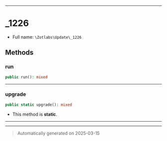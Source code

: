 ***

# _1226





* Full name: `\Zotlabs\Update\_1226`




## Methods


### run



```php
public run(): mixed
```












***

### upgrade



```php
public static upgrade(): mixed
```



* This method is **static**.








***


***
> Automatically generated on 2025-03-15
